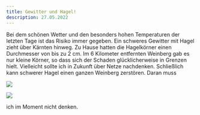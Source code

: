 ```yaml
---
title: Gewitter und Hagel!
description: 27.05.2022
---
```

Bei dem schönen Wetter und den besonders hohen Temperaturen der letzten Tage ist das Risiko immer gegeben. Ein schweres Gewitter mit Hagel zieht über Kärnten hinweg. Zu Hause hatten die Hagelkörner einen Durchmesser von bis zu 2 cm. Im 6 Kilometer entfernten Weinberg gab es nur kleine Körner, so dass sich der Schaden glücklicherweise in Grenzen hielt. Vielleicht sollte ich in Zukunft über Netze nachdenken. Schließlich kann schwerer Hagel einen ganzen Weinberg zerstören. Daran muss

![](/img/img_5689.jpg)

![](/img/img_5682.jpg)

 ich im Moment nicht denken.